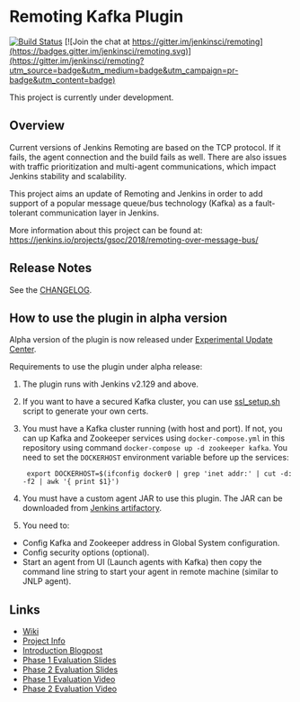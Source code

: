 # Remoting Kafka Plugin

[![Build Status](https://ci.jenkins.io/job/Plugins/job/remoting-kafka-plugin/job/master/badge/icon)](https://ci.jenkins.io/job/Plugins/job/remoting-kafka-plugin/job/master/)
[![Join the chat at https://gitter.im/jenkinsci/remoting](https://badges.gitter.im/jenkinsci/remoting.svg)](https://gitter.im/jenkinsci/remoting?utm_source=badge&utm_medium=badge&utm_campaign=pr-badge&utm_content=badge)

This project is currently under development.

## Overview

Current versions of Jenkins Remoting are based on the TCP protocol. If it fails, the agent connection and the build fails as well. There are also issues with traffic prioritization and multi-agent communications, which impact Jenkins stability and scalability.

This project aims an update of Remoting and Jenkins in order to add support of a popular message queue/bus technology (Kafka) as a fault-tolerant communication layer in Jenkins.

More information about this project can be found at: https://jenkins.io/projects/gsoc/2018/remoting-over-message-bus/

## Release Notes

See the [CHANGELOG](CHANGELOG.md).

## How to use the plugin in alpha version

Alpha version of the plugin is now released under [Experimental Update Center](https://jenkins.io/doc/developer/publishing/releasing-experimental-updates/#configuring-jenkins-to-use-experimental-update-center).

Requirements to use the plugin under alpha release:

1. The plugin runs with Jenkins v2.129 and above.

2. If you want to have a secured Kafka cluster, you can use [ssl_setup.sh](ssl_setup.sh) script to generate your own certs.

3. You must have a Kafka cluster running (with host and port). If not, you can up Kafka and Zookeeper services using `docker-compose.yml` in this repository using command `docker-compose up -d zookeeper kafka`. You need to set the `DOCKERHOST` environment variable before up the services:

        export DOCKERHOST=$(ifconfig docker0 | grep 'inet addr:' | cut -d: -f2 | awk '{ print $1}')

4. You must have a custom agent JAR to use this plugin. The JAR can be downloaded from [Jenkins artifactory](https://repo.jenkins-ci.org/releases/io/jenkins/plugins/remoting-kafka/remoting-kafka-agent/1.0.0-alpha-2/remoting-kafka-agent-1.0.0-alpha-2.jar).

5. You need to:

- Config Kafka and Zookeeper address in Global System configuration.
- Config security options (optional).
- Start an agent from UI (Launch agents with Kafka) then copy the command line string to start your agent in remote machine (similar to JNLP agent).

## Links

- [Wiki](https://wiki.jenkins.io/display/JENKINS/Remoting+Kafka+Plugin)
- [Project Info](https://jenkins.io/projects/gsoc/2018/remoting-over-message-bus/)
- [Introduction Blogpost](https://jenkins.io/blog/2018/06/18/remoting-over-message-bus/)
- [Phase 1 Evaluation Slides](https://docs.google.com/presentation/d/1GxkI17lZYQ6_pyAOR9sXNXq1K3LwkqjigXdxxf81VkE/edit?usp=sharing)
- [Phase 2 Evaluation Slides](https://docs.google.com/presentation/d/1TW31N-opvoFwSkD-FChhjCsXNWmeDjkecxJv8Lb6X-A/edit?usp=sharing)
- [Phase 1 Evaluation Video](https://youtu.be/qWHM8S0fzUw)
- [Phase 2 Evaluation Video](https://youtu.be/tuTODhJOTBU)
